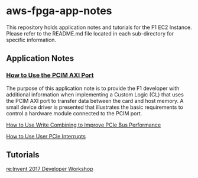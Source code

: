 # aws-fpga-app-notes
This repository holds application notes and tutorials for the F1 EC2 Instance. Please refer to the README.md file located in each sub-directory for specific information.

## Application Notes

### [How to Use the PCIM AXI Port](/Using-PCIM-Port)
The purpose of this application note is to provide the F1 developer with additional information when implementing a Custom Logic (CL) that uses the PCIM AXI port to transfer data between the card and host memory. A small device driver is presented that illustrates the basic requirements to control a hardware module connected to the PCIM port.

[How to Use Write Combining to Improve PCIe Bus Performance](/Using-PCIe-Write-Combining)

[How to Use User PCIe Interrupts](/Using-PCIe-Interrupts)

## Tutorials

[re:Invent 2017 Developer Workshop](/reInvent17_Developer_Workshop)
